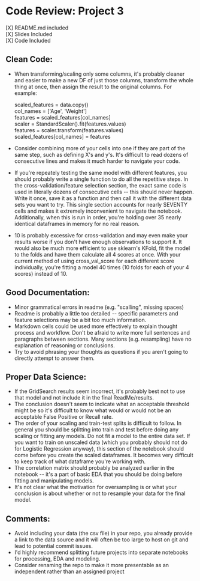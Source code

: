 # Code Review: Project 3

[X] README.md included <br/>
[X] Slides Included <br/>
[X] Code Included <br/>

## Clean Code:
* When transforming/scaling only some columns, it's probably cleaner and easier to make a new DF of just those columns, transform the whole thing at once, then assign the result to the original columns. For example:
    
  scaled_features = data.copy()</br>
  col_names = ['Age', 'Weight']</br>
  features = scaled_features[col_names]</br>
  scaler = StandardScaler().fit(features.values)</br>
  features = scaler.transform(features.values)</br>
  scaled_features[col_names] = features
    
* Consider combining more of your cells into one if they are part of the same step, such as defining X's and y's. It's difficult to read dozens of consecutive lines and makes it much harder to navigate your code. 
* If you're repeately testing the same model with different features, you should probably write a single function to do all the repetitive steps. In the cross-validation/feature selection section, the exact same code is used in literally dozens of consecutive cells -- this should never happen. Write it once, save it as a function and then call it with the different data sets you want to try. This single section accounts for nearly SEVENTY cells and makes it extremely inconvenient to navigate the notebook. Additionally, when this is run in order, you're holding over 35 nearly identical dataframes in memory for no real reason. 
* 10 is probably excessive for cross-validation and may even make your results worse if you don't have enough observations to support it. It would also be much more efficient to use sklearn's KFold, fit the model to the folds and have them calculate all 4 scores at once. With your current method of using cross_val_score for each different score individually, you're fitting a model 40 times (10 folds for each of your 4 scores) instead of 10.

## Good Documentation:
* Minor grammatical errors in readme (e.g. "scalling", missing spaces)
* Readme is probably a little too detailed -- specific parameters and feature selections may be a bit too much information. 
* Markdown cells could be used more effectively to explain thought process and workflow. Don't be afraid to write more full sentences and paragraphs between sections. Many sections (e.g. resampling) have no explanation of reasoning or conclusions. 
* Try to avoid phrasing your thoughts as questions if you aren't going to directly attempt to answer them.

## Proper Data Science:
* If the GridSearch results seem incorrect, it's probably best not to use that model and not include it in the final ReadMe/results. 
* The conclusion doesn't seem to indicate what an acceptable threshold might be so it's difficult to know what would or would not be an acceptable False Positive or Recall rate. 
* The order of your scaling and train-test splits is difficult to follow. In general you should be splitting into train and test before doing any scaling or fitting any models. Do not fit a model to the entire data set. If you want to train on unscaled data (which you probably should not do for Logistic Regression anyway), this section of the notebook should come before you create the scaled dataframes. It becomes very difficult to keep track of what dataframe you're working with. 
* The correlation matrix should probably be analyzed earlier in the notebook -- it's a part of basic EDA that you should be doing before fitting and manipulating models. 
* It's not clear what the motivation for oversampling is or what your conclusion is about whether or not to resample your data for the final model.

## Comments:
* Avoid including your data (the csv file) in your repo, you already provide a link to the data source and it will often be too large to host on git and lead to potential commit issues. 
* I'd highly recommend splitting future projects into separate notebooks for processing, EDA and modeling.
* Consider renaming the repo to make it more presentable as an independent rather than an assigned project

